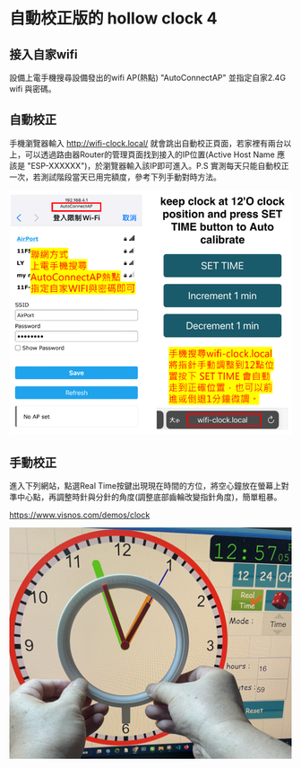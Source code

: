 # 自動校正版的 hollow clock 4
## 接入自家wifi
  設備上電手機搜尋設備發出的wifi AP(熱點) "AutoConnectAP" 並指定自家2.4G wifi 與密碼。
## 自動校正
  手機瀏覽器輸入 http://wifi-clock.local/  就會跳出自動校正頁面，若家裡有兩台以上，可以透過路由器Router的管理頁面找到接入的IP位置(Active Host Name 應該是 "ESP-XXXXXX")，於瀏覽器輸入該IP即可進入。P.S 實測每天只能自動校正一次，若測試階段當天已用完額度，參考下列手動對時方法。

![Mosquitto_broker](/hollow_clock/image/083921.png)

## 手動校正
  進入下列網站，點選Real Time按鍵出現現在時間的方位，將空心鐘放在螢幕上對準中心點，再調整時針與分針的角度(調整底部齒輪改變指針角度)，簡單粗暴。
  
https://www.visnos.com/demos/clock

![Mosquitto_broker](/hollow_clock/image/2DDA1AE4D405.jpg)
